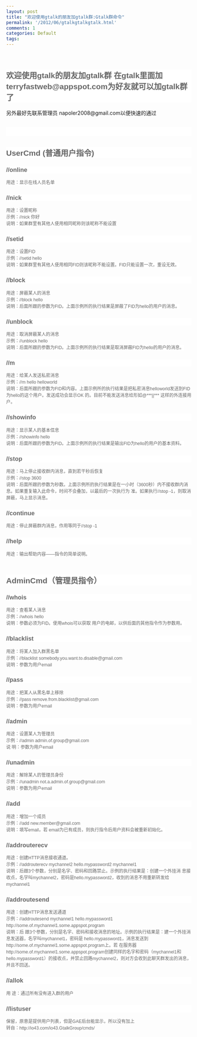 ```yaml
---
layout: post
title: "欢迎使用gtalk的朋友加gtalk群:Gtalk群命令"
permalink: '/2012/06/gtalkgtalkgtalk.html'
comments: 1
categories: Default
tags: 
---
```

<div dir="ltr" style="text-align: left;" trbidi="on"><br/><h2 style="background-color: white; color: #666666; font-family: Arial; text-align: -webkit-auto;">欢迎使用gtalk的朋友加gtalk群 在gtalk里面加terryfastweb@appspot.com为好友就可以加gtalk群了</h2><div>另外最好先联系管理员 napoler2008@gmail.com以便快速的通过</div><h2 style="background-color: white; color: #666666; font-family: Arial; text-align: -webkit-auto;"><br/></h2><h2 style="background-color: white; color: #666666; font-family: Arial; text-align: -webkit-auto;">UserCmd (普通用户指令)</h2><h3 style="background-color: white; color: #666666; font-family: Arial; text-align: -webkit-auto;">//online</h3><span style="background-color: white; color: #666666; font-family: Arial; font-size: 12px; line-height: 18px; text-align: -webkit-auto;">用途：显示在线人员名单</span><br style="background-color: white; color: #666666; font-family: Arial; font-size: 12px; text-align: -webkit-auto;"/><h3 style="background-color: white; color: #666666; font-family: Arial; text-align: -webkit-auto;">//nick</h3><span style="background-color: white; color: #666666; font-family: Arial; font-size: 12px; line-height: 18px; text-align: -webkit-auto;">用途：设置昵称</span><br style="background-color: white; color: #666666; font-family: Arial; font-size: 12px; text-align: -webkit-auto;"/><span style="background-color: white; color: #666666; font-family: Arial; font-size: 12px; line-height: 18px; text-align: -webkit-auto;">示例：//nick 你好</span><br style="background-color: white; color: #666666; font-family: Arial; font-size: 12px; text-align: -webkit-auto;"/><span style="background-color: white; color: #666666; font-family: Arial; font-size: 12px; line-height: 18px; text-align: -webkit-auto;">说明：如果群里有其他人使用相同昵称则该昵称不能设置</span><br style="background-color: white; color: #666666; font-family: Arial; font-size: 12px; text-align: -webkit-auto;"/><h3 style="background-color: white; color: #666666; font-family: Arial; text-align: -webkit-auto;">//setid</h3><span style="background-color: white; color: #666666; font-family: Arial; font-size: 12px; line-height: 18px; text-align: -webkit-auto;">用途：设置FID</span><br style="background-color: white; color: #666666; font-family: Arial; font-size: 12px; text-align: -webkit-auto;"/><span style="background-color: white; color: #666666; font-family: Arial; font-size: 12px; line-height: 18px; text-align: -webkit-auto;">示例：//setid hello</span><br style="background-color: white; color: #666666; font-family: Arial; font-size: 12px; text-align: -webkit-auto;"/><span style="background-color: white; color: #666666; font-family: Arial; font-size: 12px; line-height: 18px; text-align: -webkit-auto;">说明：如果群里有其他人使用相同FID则该昵称不能设置。FID只能设置一次，重设无效。</span><br style="background-color: white; color: #666666; font-family: Arial; font-size: 12px; text-align: -webkit-auto;"/><h3 style="background-color: white; color: #666666; font-family: Arial; text-align: -webkit-auto;">//block</h3><span style="background-color: white; color: #666666; font-family: Arial; font-size: 12px; line-height: 18px; text-align: -webkit-auto;">用途：屏蔽某人的消息</span><br style="background-color: white; color: #666666; font-family: Arial; font-size: 12px; text-align: -webkit-auto;"/><span style="background-color: white; color: #666666; font-family: Arial; font-size: 12px; line-height: 18px; text-align: -webkit-auto;">示例：//block hello</span><br style="background-color: white; color: #666666; font-family: Arial; font-size: 12px; text-align: -webkit-auto;"/><span style="background-color: white; color: #666666; font-family: Arial; font-size: 12px; line-height: 18px; text-align: -webkit-auto;">说明：后面所跟的参数为FID。上面示例所的执行结果是屏蔽了FID为hello的用户的消息。</span><br style="background-color: white; color: #666666; font-family: Arial; font-size: 12px; text-align: -webkit-auto;"/><h3 style="background-color: white; color: #666666; font-family: Arial; text-align: -webkit-auto;">//unblock</h3><span style="background-color: white; color: #666666; font-family: Arial; font-size: 12px; line-height: 18px; text-align: -webkit-auto;">用途：取消屏蔽某人的消息</span><br style="background-color: white; color: #666666; font-family: Arial; font-size: 12px; text-align: -webkit-auto;"/><span style="background-color: white; color: #666666; font-family: Arial; font-size: 12px; line-height: 18px; text-align: -webkit-auto;">示例：//unblock hello</span><br style="background-color: white; color: #666666; font-family: Arial; font-size: 12px; text-align: -webkit-auto;"/><span style="background-color: white; color: #666666; font-family: Arial; font-size: 12px; line-height: 18px; text-align: -webkit-auto;">说明：后面所跟的参数为FID。上面示例所的执行结果是取消屏蔽FID为hello的用户的消息。</span><br style="background-color: white; color: #666666; font-family: Arial; font-size: 12px; text-align: -webkit-auto;"/><h3 style="background-color: white; color: #666666; font-family: Arial; text-align: -webkit-auto;">//m</h3><span style="background-color: white; color: #666666; font-family: Arial; font-size: 12px; line-height: 18px; text-align: -webkit-auto;">用途：给某人发送私密消息</span><br style="background-color: white; color: #666666; font-family: Arial; font-size: 12px; text-align: -webkit-auto;"/><span style="background-color: white; color: #666666; font-family: Arial; font-size: 12px; line-height: 18px; text-align: -webkit-auto;">示例：//m hello helloworld</span><br style="background-color: white; color: #666666; font-family: Arial; font-size: 12px; text-align: -webkit-auto;"/><span style="background-color: white; color: #666666; font-family: Arial; font-size: 12px; line-height: 18px; text-align: -webkit-auto;">说明：后面所跟的参数为FID和内容。上面示例所的执行结果是把私密消息helloworld发送到FID为hello的这个用户。发送成功会显示OK 的。目前不能发送消息给形如@***||*** 这样的外连接用户。</span><br style="background-color: white; color: #666666; font-family: Arial; font-size: 12px; text-align: -webkit-auto;"/><h3 style="background-color: white; color: #666666; font-family: Arial; text-align: -webkit-auto;">//showinfo</h3><span style="background-color: white; color: #666666; font-family: Arial; font-size: 12px; line-height: 18px; text-align: -webkit-auto;">用途：显示某人的基本信息</span><br style="background-color: white; color: #666666; font-family: Arial; font-size: 12px; text-align: -webkit-auto;"/><span style="background-color: white; color: #666666; font-family: Arial; font-size: 12px; line-height: 18px; text-align: -webkit-auto;">示例：//showinfo hello</span><br style="background-color: white; color: #666666; font-family: Arial; font-size: 12px; text-align: -webkit-auto;"/><span style="background-color: white; color: #666666; font-family: Arial; font-size: 12px; line-height: 18px; text-align: -webkit-auto;">说明：后面所跟的参数为FID。上面示例所的执行结果是输出FID为hello的用户的基本资料。</span><br style="background-color: white; color: #666666; font-family: Arial; font-size: 12px; text-align: -webkit-auto;"/><h3 style="background-color: white; color: #666666; font-family: Arial; text-align: -webkit-auto;">//stop</h3><span style="background-color: white; color: #666666; font-family: Arial; font-size: 12px; line-height: 18px; text-align: -webkit-auto;">用途：马上停止接收群内消息，直到若干秒后恢复</span><br style="background-color: white; color: #666666; font-family: Arial; font-size: 12px; text-align: -webkit-auto;"/><span style="background-color: white; color: #666666; font-family: Arial; font-size: 12px; line-height: 18px; text-align: -webkit-auto;">示例：//stop 3600</span><br style="background-color: white; color: #666666; font-family: Arial; font-size: 12px; text-align: -webkit-auto;"/><span style="background-color: white; color: #666666; font-family: Arial; font-size: 12px; line-height: 18px; text-align: -webkit-auto;">说明：后面所跟的参数为秒数。上面示例所的执行结果是在一小时（3600秒）内不接收群内消息。如果重复输入此命令，时间不会叠加，以最后的一次执行为 准。如果执行//stop -1，则取消屏蔽，马上显示消息。</span><br style="background-color: white; color: #666666; font-family: Arial; font-size: 12px; text-align: -webkit-auto;"/><h3 style="background-color: white; color: #666666; font-family: Arial; text-align: -webkit-auto;">//continue</h3><span style="background-color: white; color: #666666; font-family: Arial; font-size: 12px; line-height: 18px; text-align: -webkit-auto;">用途：停止屏蔽群内消息，作用等同于//stop -1</span><h3 style="background-color: white; color: #666666; font-family: Arial; text-align: -webkit-auto;">//help</h3><span style="background-color: white; color: #666666; font-family: Arial; font-size: 12px; line-height: 18px; text-align: -webkit-auto;">用途：输出帮助内容——指令的简单说明。</span><br style="background-color: white; color: #666666; font-family: Arial; font-size: 12px; text-align: -webkit-auto;"/><br style="background-color: white; color: #666666; font-family: Arial; font-size: 12px; text-align: -webkit-auto;"/><h2 style="background-color: white; color: #666666; font-family: Arial; text-align: -webkit-auto;">AdminCmd（管理员指令）</h2><h3 style="background-color: white; color: #666666; font-family: Arial; text-align: -webkit-auto;">//whois</h3><span style="background-color: white; color: #666666; font-family: Arial; font-size: 12px; line-height: 18px; text-align: -webkit-auto;">用途：查看某人消息</span><br style="background-color: white; color: #666666; font-family: Arial; font-size: 12px; text-align: -webkit-auto;"/><span style="background-color: white; color: #666666; font-family: Arial; font-size: 12px; line-height: 18px; text-align: -webkit-auto;">示例：//whois hello</span><br style="background-color: white; color: #666666; font-family: Arial; font-size: 12px; text-align: -webkit-auto;"/><span style="background-color: white; color: #666666; font-family: Arial; font-size: 12px; line-height: 18px; text-align: -webkit-auto;">说明：参数必须为FID。使用whois可以获取 用户的电邮，以供后面的其他指令作为参数用。</span><br style="background-color: white; color: #666666; font-family: Arial; font-size: 12px; text-align: -webkit-auto;"/><h3 style="background-color: white; color: #666666; font-family: Arial; text-align: -webkit-auto;">//blacklist</h3><span style="background-color: white; color: #666666; font-family: Arial; font-size: 12px; line-height: 18px; text-align: -webkit-auto;">用途：将某人加入群黑名单</span><br style="background-color: white; color: #666666; font-family: Arial; font-size: 12px; text-align: -webkit-auto;"/><span style="background-color: white; color: #666666; font-family: Arial; font-size: 12px; line-height: 18px; text-align: -webkit-auto;">示例：//blacklist somebody.you.want.to.disable@gmail.com</span><br style="background-color: white; color: #666666; font-family: Arial; font-size: 12px; text-align: -webkit-auto;"/><span style="background-color: white; color: #666666; font-family: Arial; font-size: 12px; line-height: 18px; text-align: -webkit-auto;">说明：参数为用户email</span><br style="background-color: white; color: #666666; font-family: Arial; font-size: 12px; text-align: -webkit-auto;"/><h3 style="background-color: white; color: #666666; font-family: Arial; text-align: -webkit-auto;">//pass</h3><span style="background-color: white; color: #666666; font-family: Arial; font-size: 12px; line-height: 18px; text-align: -webkit-auto;">用途：把某人从黑名单上移除</span><br style="background-color: white; color: #666666; font-family: Arial; font-size: 12px; text-align: -webkit-auto;"/><span style="background-color: white; color: #666666; font-family: Arial; font-size: 12px; line-height: 18px; text-align: -webkit-auto;">示例：//pass remove.from.blacklist@gmail.com</span><br style="background-color: white; color: #666666; font-family: Arial; font-size: 12px; text-align: -webkit-auto;"/><span style="background-color: white; color: #666666; font-family: Arial; font-size: 12px; line-height: 18px; text-align: -webkit-auto;">说明：参数为用户email</span><br style="background-color: white; color: #666666; font-family: Arial; font-size: 12px; text-align: -webkit-auto;"/><h3 style="background-color: white; color: #666666; font-family: Arial; text-align: -webkit-auto;">//admin</h3><span style="background-color: white; color: #666666; font-family: Arial; font-size: 12px; line-height: 18px; text-align: -webkit-auto;">用途：设置某人为管理员</span><br style="background-color: white; color: #666666; font-family: Arial; font-size: 12px; text-align: -webkit-auto;"/><span style="background-color: white; color: #666666; font-family: Arial; font-size: 12px; line-height: 18px; text-align: -webkit-auto;">示例：//admin admin.of.group@gmail.com</span><br style="background-color: white; color: #666666; font-family: Arial; font-size: 12px; text-align: -webkit-auto;"/><span style="background-color: white; color: #666666; font-family: Arial; font-size: 12px; line-height: 18px; text-align: -webkit-auto;">说 明：参数为用户email</span><br style="background-color: white; color: #666666; font-family: Arial; font-size: 12px; text-align: -webkit-auto;"/><h3 style="background-color: white; color: #666666; font-family: Arial; text-align: -webkit-auto;">//unadmin</h3><span style="background-color: white; color: #666666; font-family: Arial; font-size: 12px; line-height: 18px; text-align: -webkit-auto;">用途：解除某人的管理员身份</span><br style="background-color: white; color: #666666; font-family: Arial; font-size: 12px; text-align: -webkit-auto;"/><span style="background-color: white; color: #666666; font-family: Arial; font-size: 12px; line-height: 18px; text-align: -webkit-auto;">示例：//unadmin not.a.admin.of.group@gmail.com</span><br style="background-color: white; color: #666666; font-family: Arial; font-size: 12px; text-align: -webkit-auto;"/><span style="background-color: white; color: #666666; font-family: Arial; font-size: 12px; line-height: 18px; text-align: -webkit-auto;">说明：参数为用户email</span><br style="background-color: white; color: #666666; font-family: Arial; font-size: 12px; text-align: -webkit-auto;"/><h3 style="background-color: white; color: #666666; font-family: Arial; text-align: -webkit-auto;">//add</h3><span style="background-color: white; color: #666666; font-family: Arial; font-size: 12px; line-height: 18px; text-align: -webkit-auto;">用途：增加一个成员</span><br style="background-color: white; color: #666666; font-family: Arial; font-size: 12px; text-align: -webkit-auto;"/><span style="background-color: white; color: #666666; font-family: Arial; font-size: 12px; line-height: 18px; text-align: -webkit-auto;">示例：//add new.member@gmail.com</span><br style="background-color: white; color: #666666; font-family: Arial; font-size: 12px; text-align: -webkit-auto;"/><span style="background-color: white; color: #666666; font-family: Arial; font-size: 12px; line-height: 18px; text-align: -webkit-auto;">说明：填写email，若 email为已有成员，则执行指令后用户资料会被重新初始化。</span><br style="background-color: white; color: #666666; font-family: Arial; font-size: 12px; text-align: -webkit-auto;"/><h3 style="background-color: white; color: #666666; font-family: Arial; text-align: -webkit-auto;">//addrouterecv</h3><span style="background-color: white; color: #666666; font-family: Arial; font-size: 12px; line-height: 18px; text-align: -webkit-auto;">用途：创建HTTP消息接收通道。</span><br style="background-color: white; color: #666666; font-family: Arial; font-size: 12px; text-align: -webkit-auto;"/><span style="background-color: white; color: #666666; font-family: Arial; font-size: 12px; line-height: 18px; text-align: -webkit-auto;">示例：//addrouterecv mychannel2 hello.mypassword2 mychannel1</span><br style="background-color: white; color: #666666; font-family: Arial; font-size: 12px; text-align: -webkit-auto;"/><span style="background-color: white; color: #666666; font-family: Arial; font-size: 12px; line-height: 18px; text-align: -webkit-auto;">说明：后跟3个参数，分别是名字、密码和回路禁止。示例的执行结果是：创建一个外挂消 息接收点，名字叫mychannel2，密码是hello.mypassword2，收到的消息不用重新转发给mychannel1</span><br style="background-color: white; color: #666666; font-family: Arial; font-size: 12px; text-align: -webkit-auto;"/><h3 style="background-color: white; color: #666666; font-family: Arial; text-align: -webkit-auto;">//addroutesend</h3><span style="background-color: white; color: #666666; font-family: Arial; font-size: 12px; line-height: 18px; text-align: -webkit-auto;">用途：创建HTTP消息发送通道</span><br style="background-color: white; color: #666666; font-family: Arial; font-size: 12px; text-align: -webkit-auto;"/><span style="background-color: white; color: #666666; font-family: Arial; font-size: 12px; line-height: 18px; text-align: -webkit-auto;">示例：//addroutesend mychannel1 hello.mypassword1 http://some.of.mychannel1.some.appspot.program</span><br style="background-color: white; color: #666666; font-family: Arial; font-size: 12px; text-align: -webkit-auto;"/><span style="background-color: white; color: #666666; font-family: Arial; font-size: 12px; line-height: 18px; text-align: -webkit-auto;">说明：后 跟3个参数，分别是名字、密码和接收消息的地址。示例的执行结果是：建一个外挂消息发送器，名字叫mychannel1，密码是 hello.mypassword1，消息发送到http://some.of.mychannel1.some.appspot.program上。若 在服务器http://some.of.mychannel1.some.appspot.program创建同样的名字和密码（mychannel1和 hello.mypassword1）的接收点，并禁止回路mychannel2，则对方会收到此聊天群发出的消息，并且不回送。</span><h3 style="background-color: white; color: #666666; font-family: Arial; text-align: -webkit-auto;">//allok</h3><span style="background-color: white; color: #666666; font-family: Arial; font-size: 12px; line-height: 18px; text-align: -webkit-auto;">用 途：通过所有没有进入群的用户</span><br style="background-color: white; color: #666666; font-family: Arial; font-size: 12px; text-align: -webkit-auto;"/><h3 style="background-color: white; color: #666666; font-family: Arial; text-align: -webkit-auto;">//listuser</h3><span style="background-color: white; color: #666666; font-family: Arial; font-size: 12px; line-height: 18px; text-align: -webkit-auto;">保留，原意是提供用户列表，但是GAE后台能显示，所以没有加上</span><br/><span style="background-color: white; color: #666666; font-family: Arial; font-size: 12px; line-height: 18px; text-align: -webkit-auto;">转自：http://io43.com/io43.GtalkGroup/cmds/</span></div>